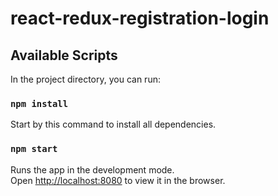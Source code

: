 # react-redux-registration-login

## Available Scripts

In the project directory, you can run:


### `npm install`
Start by this command to install all dependencies.

### `npm start`

Runs the app in the development mode.<br />
Open [http://localhost:8080](http://localhost:8080) to view it in the browser.
